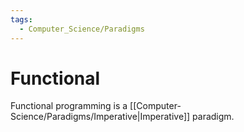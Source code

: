 ```yaml
---
tags:
  - Computer_Science/Paradigms
---
```

# Functional
Functional programming is a [[Computer-Science/Paradigms/Imperative|Imperative]] paradigm.